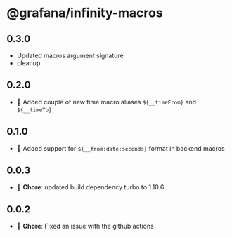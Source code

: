 # @grafana/infinity-macros

## 0.3.0

- Updated macros argument signature
- cleanup

## 0.2.0

- 🚀 Added couple of new time macro aliases `${__timeFrom}` and `${__timeTo}`

## 0.1.0

- 🚀 Added support for `${__from:date:seconds}` format in backend macros

## 0.0.3

- 🐛 **Chore**: updated build dependency turbo to 1.10.6

## 0.0.2

- 🐛 **Chore**: Fixed an issue with the github actions
